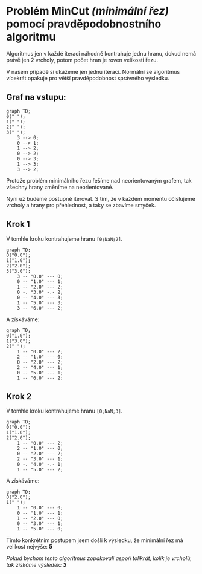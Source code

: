 # Problém **MinCut** *(minimální řez)* pomocí pravděpodobnostního algoritmu

Algoritmus jen v každé iteraci náhodně kontrahuje jednu hranu, dokud nemá právě jen 2 vrcholy, potom počet hran je roven velikosti řezu.

V našem případě si ukážeme jen jednu iteraci. Normální se algoritmus vícekrát opakuje pro větší pravděpodobnost správného výsledku.

## Graf na vstupu:

```mermaid
graph TD;
0(" ");
1(" ");
2(" ");
3(" ");
	3 --> 0;
	0 --> 1;
	1 --> 2;
	0 --> 2;
	0 --> 3;
	1 --> 3;
	3 --> 2;
```

Protože problém minimálního řezu řešíme nad neorientovaným grafem, tak všechny hrany změníme na neorientované.

Nyní už budeme postupně iterovat. S tím, že v každém momentu očíslujeme vrcholy a hrany pro přehlednost, a taky se zbavíme smyček.

## Krok 1

V tomhle kroku kontrahujeme hranu `[0;NaN;2]`.

```mermaid
graph TD;
0("0.0");
1("1.0");
2("2.0");
3("3.0");
	3 -- "0.0" --- 0;
	0 -- "1.0" --- 1;
	1 -- "2.0" --- 2;
	0 -. "3.0" -.- 2;
	0 -- "4.0" --- 3;
	1 -- "5.0" --- 3;
	3 -- "6.0" --- 2;
```

A získáváme:

```mermaid
graph TD;
0("1.0");
1("3.0");
2(" ");
	1 -- "0.0" --- 2;
	2 -- "1.0" --- 0;
	0 -- "2.0" --- 2;
	2 -- "4.0" --- 1;
	0 -- "5.0" --- 1;
	1 -- "6.0" --- 2;
```

## Krok 2

V tomhle kroku kontrahujeme hranu `[0;NaN;3]`.

```mermaid
graph TD;
0("0.0");
1("1.0");
2("2.0");
	1 -- "0.0" --- 2;
	2 -- "1.0" --- 0;
	0 -- "2.0" --- 2;
	2 -- "3.0" --- 1;
	0 -. "4.0" -.- 1;
	1 -- "5.0" --- 2;
```

A získáváme:

```mermaid
graph TD;
0("2.0");
1(" ");
	1 -- "0.0" --- 0;
	0 -- "1.0" --- 1;
	1 -- "2.0" --- 0;
	0 -- "3.0" --- 1;
	1 -- "5.0" --- 0;
```

Tímto konkrétním postupem jsem došli k výsledku, že minimální řez má velikost nejvýše: **5**

*Pokud bychom tento algoritmus zopakovali aspoň tolikrát, kolik je vrcholů, tak získáme výsledek: **3***